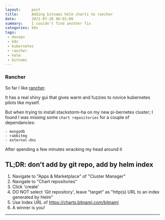 ```yaml
---
layout:     post
title:      Adding bitnami helm charts to rancher
date:       2021-07-28 00:01:00
summary:    I couldn't find another fix
categories: k8s
tags:
 - devops
 - k8s
 - kubernetes
 - rancher
 - helm
 - bitnami
---
```



### Rancher

So far I like [rancher][1].

It has a real shiny gui that gives warm and fuzzies to novice kubernetes pilots  like myself.

But when trying to install stackstorm-ha on my new pi-bernetes cluster; I found
I was missing some `chart repositories` for a couple of dependancies:
```
- mongodb
- rabbitmq
- external-dns
```

After spending a few minutes wracking my head around it


## TL;DR: don't add by git repo, add by helm index
1. Navigate to "Apps & Marketplace" of "Cluster Manager"
2. Navigate to "Chart repositories"
3. Click 'create'
4. DO NOT select 'Git repository', leave "target" as
"http(s) URL to an index generated by Helm"
5. Use Index URL of https://charts.bitnami.com/bitnami
6. A winner is you!
---

[1]: https://rancher.com/quick-start/
